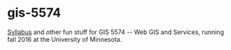# gis-5574
[Syllabus](syllabus.md) and other fun stuff for GIS 5574 -- Web GIS and Services, running fall 2016 at the University of Minnesota.
